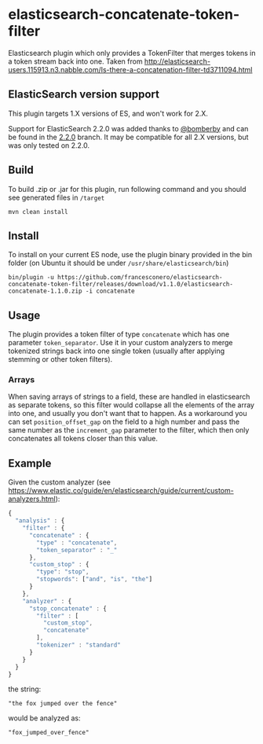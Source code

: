 # elasticsearch-concatenate-token-filter
Elasticsearch plugin which only provides a TokenFilter that merges tokens in a token stream back into one. Taken from http://elasticsearch-users.115913.n3.nabble.com/Is-there-a-concatenation-filter-td3711094.html

## ElasticSearch version support
This plugin targets 1.X versions of ES, and won't work for 2.X.

Support for ElasticSearch 2.2.0 was added thanks to [@bomberby](https://github.com/bomberby) and can be found in the [2.2.0](https://github.com/francesconero/elasticsearch-concatenate-token-filter/tree/2.2.0) branch. It may be compatible for all 2.X versions, but was only tested on 2.2.0.

## Build
To build .zip or .jar for this plugin, run following command and you should see generated files in `/target`

    mvn clean install

## Install
To install on your current ES node, use the plugin binary provided in the bin folder (on Ubuntu it should be under `/usr/share/elasticsearch/bin`)

    bin/plugin -u https://github.com/francesconero/elasticsearch-concatenate-token-filter/releases/download/v1.1.0/elasticsearch-concatenate-1.1.0.zip -i concatenate
    
## Usage
The plugin provides a token filter of type `concatenate` which has one parameter `token_separator`. Use it in your custom analyzers to merge tokenized strings back into one single token (usually after applying stemming or other token filters).
### Arrays
When saving arrays of strings to a field, these are handled in elasticsearch as separate tokens, so this filter would collapse all the elements of the array into one, and usually you don't want that to happen. As a workaround you can set `position_offset_gap` on the field to a high number and pass the same number as the `increment_gap` parameter to the filter, which then only concatenates all tokens closer than this value.

## Example
Given the custom analyzer (see https://www.elastic.co/guide/en/elasticsearch/guide/current/custom-analyzers.html):

```javascript
{
  "analysis" : {
    "filter" : {
      "concatenate" : {
        "type" : "concatenate",
        "token_separator" : "_"
      },
      "custom_stop" : {
        "type": "stop",
        "stopwords": ["and", "is", "the"]
      }
    },
    "analyzer" : {
      "stop_concatenate" : {
        "filter" : [
          "custom_stop",
          "concatenate"
        ],
        "tokenizer" : "standard"
      }
    }
  }
}
```
the string:

    "the fox jumped over the fence"
    
would be analyzed as:

    "fox_jumped_over_fence"

